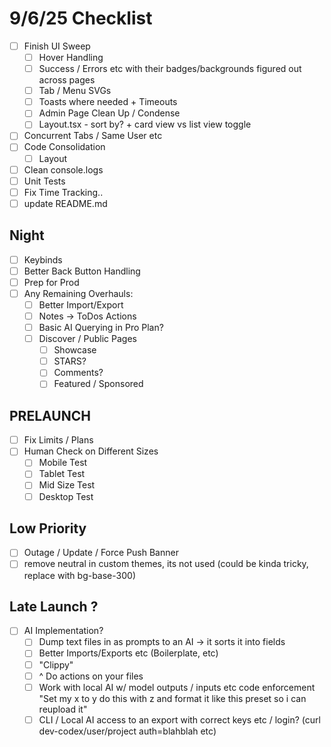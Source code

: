 # 9/6/25 Checklist
- [ ] Finish UI Sweep
    - [ ] Hover Handling
    - [ ] Success / Errors etc with their badges/backgrounds figured out across pages
    - [ ] Tab / Menu SVGs
    - [ ] Toasts where needed + Timeouts
    - [ ] Admin Page Clean Up / Condense
    - [ ] Layout.tsx - sort by? + card view vs list view toggle
- [ ] Concurrent Tabs / Same User etc
- [ ] Code Consolidation
    - [ ] Layout
- [ ] Clean console.logs
- [ ] Unit Tests
- [ ] Fix Time Tracking..
- [ ] update README.md

## Night
- [ ] Keybinds
- [ ] Better Back Button Handling
- [ ] Prep for Prod
- [ ] Any Remaining Overhauls:
    - [ ] Better Import/Export
    - [ ] Notes -> ToDos Actions
    - [ ] Basic AI Querying in Pro Plan?
    - [ ] Discover / Public Pages
        - [ ] Showcase
        - [ ] STARS?
        - [ ] Comments?
        - [ ] Featured / Sponsored

## PRELAUNCH
- [ ] Fix Limits / Plans
- [ ] Human Check on Different Sizes
    - [ ] Mobile Test
    - [ ] Tablet Test
    - [ ] Mid Size Test
    - [ ] Desktop Test

## Low Priority
- [ ] Outage / Update / Force Push Banner
- [ ] remove neutral in custom themes, its not used (could be kinda tricky, replace with bg-base-300)

## Late Launch ?
- [ ] AI Implementation?
    - [ ] Dump text files in as prompts to an AI -> it sorts it into fields
    - [ ] Better Imports/Exports etc (Boilerplate, etc)
    - [ ] "Clippy"
    - [ ] ^ Do actions on your files
    - [ ] Work with local AI w/ model outputs / inputs etc code enforcement "Set my x to y do this with z and format it like this preset so i can reupload it"
    - [ ] CLI / Local AI access to an export with correct keys etc / login? (curl dev-codex/user/project auth=blahblah etc)
